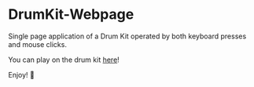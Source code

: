 # DrumKit-Webpage

Single page application of a Drum Kit operated by both keyboard presses and mouse clicks.

You can play on the drum kit [here](https://kazblacktopp.github.io/DrumKit-Webpage/)!

Enjoy! 🥁
